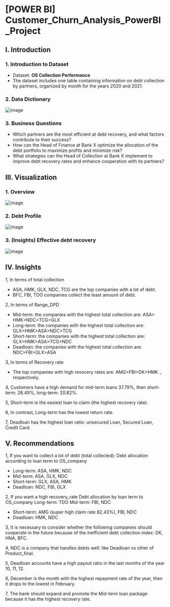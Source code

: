 # [POWER BI] Customer_Churn_Analysis_PowerBI_Project

## I. Introduction
### 1. Introduction to Dataset
* Dataset: **OS Collection Performance**
* The dataset includes one table containing information on debt collection by partners, organized by month for the years 2020 and 2021.
### 2. Data Dictionary
![image](https://github.com/leanhkienn/Customer_Churn_Analysis_PowerBI_Project/assets/116093407/f1191f9d-6514-421a-8e84-4fd376bc76a4)

### 3. Business Questions
* Which partners are the most efficient at debt recovery, and what factors contribute to their success?
* How can the Head of Finance at Bank X optimize the allocation of the debt portfolio to maximize profits and minimize risk?
* What strategies can the Head of Collection at Bank X implement to improve debt recovery rates and enhance cooperation with its partners?

## III. Visualization
### 1. Overview
![image](https://user-images.githubusercontent.com/101726623/235464138-e572d91d-5ee7-4a76-bf5b-3e8639634920.png)

### 2. Debt Profile
![image](https://user-images.githubusercontent.com/101726623/235464239-5d32608f-7288-4703-b785-4c087e46d22a.png)

### 3. (Insights) Effective debt recovery
![image](https://user-images.githubusercontent.com/101726623/235464301-a9c14a21-8c8d-485b-815b-b8248cae828c.png)

## IV. Insights
1, In terms of total collection
* ASA, HMK, GLX, NDC, TCG are the top companies with a lot of debt.
* BFC, FBI, TDO companies collect the least amount of debt.

2, In terms of Range_DPD
* Mid-term: the companies with the highest total collection are: ASA> HMK>NDC>TCG>GLX
* Long-term: the companies with the highest total collection are: GLX>HMK>ASA>NDC>TCG
* Short-term: the companies with the highest total collection are: GLX>HMK>ASA>TCG>NDC
* Deadloan: the companies with the highest total collection are: NDC>FBI>GLX>ASA

3, In terms of Recovery rate
* The top companies with high revocery rates are: AMG>FBI>DK>HMK ., respectively.

4, Customers have a high demand for mid-term loans 37.79%, then short-term: 28.49%, long-term: 20.82%.

5, Short-term is the easiest loan to claim (the highest recovery rate).

6, In contrast, Long-term has the lowest return rate.

7, Deadloan has the highest loan ratio: unsecured Loan, Secured Loan, Credit Card.

## V. Recommendations

1, If you want to collect a lot of debt (total collected):
Debt allocation according to loan term to OS_company
* Long-term: ASA, HMK, NDC
* Mid-term: ASA, GLX, NDC
* Short-term: GLX, ASA, HMK
* Deadloan: NDC, FBI, GLX

2, If you want a high recovery_rate
Debt allocation by loan term to OS_company Long-term: TDO Mid-term: FBI, NDC
* Short-term: AMG (super high claim rate 82.43%), FBI, NDC
* Deadloan: HMK, NDC

3, It is necessary to consider whether the following companies should cooperate in the future because of the inefficient debt collection index: DK, HNA, BFC.

4, NDC is a company that handles debts well: like Deadloan vs other of Product_final.

5, Deadloan accounts have a high payout ratio in the last months of the year 10, 11, 12.

6, December is the month with the highest repayment rate of the year, then it drops to the lowest in February.

7, The bank should expand and promote the Mid-term loan package because it has the highest recovery rate.
